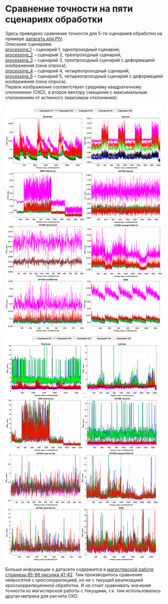 # Сравнение точности на пяти сценариях обработки
Здесь приведено сравнение точности для 5-ти сценариев обработки на примере
[датасета для PIV](https://github.com/abrosua/cai-piv_dataset). <br>
Описание сценариев: <br>
[processing_1](/matlab/processing_1.m) – сценарий 1, однопроходный сценарий; <br>
[processing_2](/matlab/processing_2.m) – сценарий 2, трехпроходный сценарий; <br>
[processing_3](/matlab/processing_3.m) – сценарий 3, трехпроходный сценарий с деформацией изображения (окна опроса); <br>
[processing_4](/matlab/processing_4.m) – сценарий 4, четырехпроходный сценарий; <br>
[processing_5](/matlab/processing_5.m) – сценарий 5, четырехпроходный сценарий с деформацией изображения (окна опроса). <br>
Первое изображение соответствует среднему квадратичному отклонению (СКО), а
второе вектору смещения с максимальным отклонением от истинного (максимум отклонения):

<p float="left">
<img src="/demos/MSD.png" width="500" />
<img src="/demos/Max.png" width="486" /> 
</p>

Больше информации о датасете содержится в [магистерской работе
страницы 85-86 рисунки 41-42](/demos/DiplomMaster.pdf). Там производилось сравнение
нейросетей с кросскорреляцией, но не с текущей реализацией кросскорреляционной
обработки. И не стоит сравнивать значения точности из магистерской работы с
текущими, т.к. там использовалась другая метрика для расчета СКО.
